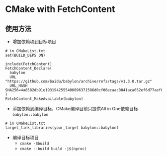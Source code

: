 # CMake with FetchContent

## 使用方法

- 增加依赖项到目标项目
```
# in CMakeList.txt
set(BUILD_DEPS ON)

include(FetchContent)
FetchContent_Declare(
  babylon
  URL "https://github.com/baidu/babylon/archive/refs/tags/v1.3.0.tar.gz"
  URL_HASH SHA256=4a8582db91e1931942555400096371586d0cf06ecaac0841aca652ef6d77aef0
)
FetchContent_MakeAvailable(babylon)
```

- 添加依赖到编译目标，CMake编译目前只提供All in One依赖目标`babylon::babylon`
```
# in CMakeList.txt
target_link_libraries(your_target babylon::babylon)
```

- 编译目标项目
  - `cmake -Bbuild`
  - `cmake --build build -j$(nproc)`

